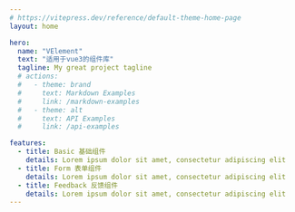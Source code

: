 ```yaml
---
# https://vitepress.dev/reference/default-theme-home-page
layout: home

hero:
  name: "VElement"
  text: "适用于vue3的组件库"
  tagline: My great project tagline
  # actions:
  #   - theme: brand
  #     text: Markdown Examples
  #     link: /markdown-examples
  #   - theme: alt
  #     text: API Examples
  #     link: /api-examples

features:
  - title: Basic 基础组件
    details: Lorem ipsum dolor sit amet, consectetur adipiscing elit
  - title: Form 表单组件
    details: Lorem ipsum dolor sit amet, consectetur adipiscing elit
  - title: Feedback 反馈组件
    details: Lorem ipsum dolor sit amet, consectetur adipiscing elit
---
```


